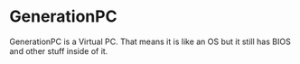 # GenerationPC
GenerationPC is a Virtual PC. That means it is like an OS but it still has BIOS and other stuff inside of it.
